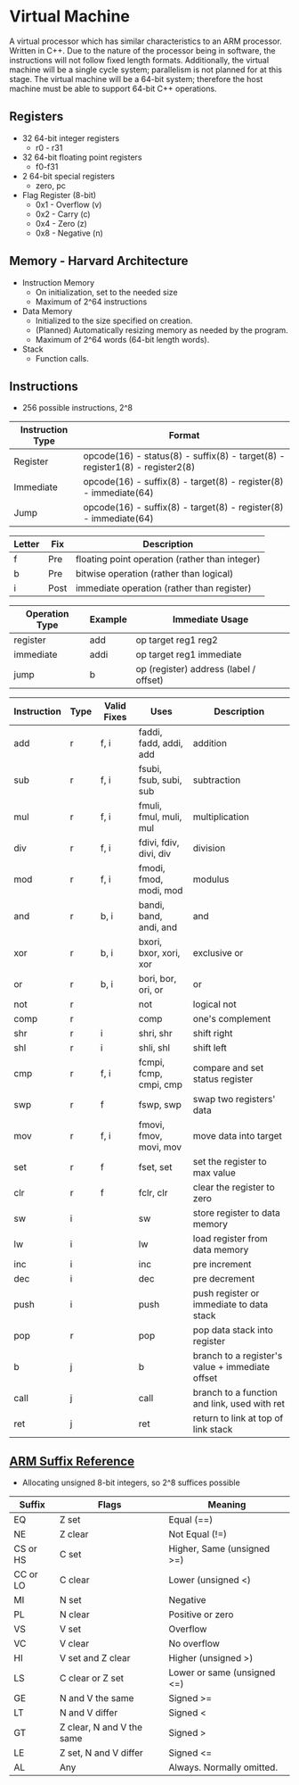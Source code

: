 # Virtual Machine
A virtual processor which has similar characteristics to an ARM processor. Written in C++. Due to the nature of the processor being in software, the instructions will not follow fixed length formats. Additionally, the virtual machine will be a single cycle system; parallelism is not planned for at this stage. The virtual machine will be a 64-bit system; therefore the host machine must be able to support 64-bit C++ operations.
## Registers
* 32 64-bit integer registers
  * r0 - r31
* 32 64-bit floating point registers
  * f0-f31
* 2 64-bit special registers
  * zero, pc
* Flag Register (8-bit)
  * 0x1 - Overflow (v)
  * 0x2 - Carry (c)
  * 0x4 - Zero (z)
  * 0x8 - Negative (n)
## Memory - Harvard Architecture
* Instruction Memory
  * On initialization, set to the needed size
  * Maximum of 2^64 instructions
* Data Memory
  * Initialized to the size specified on creation.
  * (Planned) Automatically resizing memory as needed by the program.
  * Maximum of 2^64 words (64-bit length words).
* Stack
  * Function calls.
## Instructions
* 256 possible instructions, 2^8

| Instruction Type | Format |
|------------------|--------|
| Register  | opcode(16) - status(8) - suffix(8) - target(8) - register1(8) - register2(8)
| Immediate | opcode(16) - suffix(8) - target(8) - register(8) - immediate(64)
| Jump      | opcode(16) - suffix(8) - target(8) - register(8) - immediate(64)

| Letter | Fix  | Description |
|--------|------|-------------|
| f      | Pre  | floating point operation (rather than integer)
| b      | Pre  | bitwise operation (rather than logical)
| i      | Post | immediate operation (rather than register)

| Operation Type   | Example |     Immediate Usage      |
|------------------|---------|--------------------------|
| register         | add     | op target reg1 reg2      |
| immediate        | addi    | op target reg1 immediate |
| jump             | b       | op (register) address (label / offset) |

| Instruction | Type | Valid Fixes |          Uses              |  Description     |
|-------------|------|-------------|----------------------------|------------------|
| add         | r    | f, i        | faddi, fadd, addi, add     | addition         |
| sub         | r    | f, i        | fsubi, fsub, subi, sub     | subtraction      |
| mul         | r    | f, i        | fmuli, fmul, muli, mul     | multiplication   |
| div         | r    | f, i        | fdivi, fdiv, divi, div     | division         |
| mod         | r    | f, i        | fmodi, fmod, modi, mod     | modulus          |
| and         | r    | b, i        | bandi, band, andi, and     | and              |
| xor         | r    | b, i        | bxori, bxor, xori, xor     | exclusive or     |
| or          | r    | b, i        | bori, bor, ori, or         | or               |
| not         | r    |             | not                        | logical not      |
| comp        | r    |             | comp                       | one's complement |
| shr         | r    | i           | shri, shr                  | shift right      |
| shl         | r    | i           | shli, shl                  | shift left       |
| cmp         | r    | f, i        | fcmpi, fcmp, cmpi, cmp     | compare and set status register |
| swp         | r    | f           | fswp, swp                  | swap two registers' data |
| mov         | r    | f, i        | fmovi, fmov, movi, mov     | move data into target |
| set         | r    | f           | fset, set                  | set the register to max value |
| clr         | r    | f           | fclr, clr                  | clear the register to zero |
| sw          | i    |             | sw                         | store register to data memory |
| lw          | i    |             | lw                         | load register from data memory |
| inc         | i    |             | inc                        | pre increment |
| dec         | i    |             | dec                        | pre decrement |
| push        | i    |             | push                       | push register or immediate to data stack |
| pop         | r    |             | pop                        | pop data stack into register |
| b           | j    |             | b                          | branch to a register's value + immediate offset
| call        | j    |             | call                       | branch to a function and link, used with ret |
| ret         | j    |             | ret                        | return to link at top of link stack |

## [ARM Suffix Reference](http://infocenter.arm.com/help/index.jsp?topic=/com.arm.doc.dui0473c/CEGBHJCJ.html)
* Allocating unsigned 8-bit integers, so 2^8 suffices possible

| Suffix | Flags | Meaning |
|--------|-------|---------|
| EQ | Z set | Equal (==)
| NE | Z clear | Not Equal (!=)
| CS or HS | C set | Higher, Same (unsigned >=)
| CC or LO | C clear | Lower (unsigned <)
| MI | N set | Negative
| PL | N clear | Positive or zero
| VS | V set | Overflow
| VC | V clear | No overflow
| HI | V set and Z clear | Higher (unsigned >)
| LS | C clear or Z set | Lower or same (unsigned <=)
| GE | N and V the same | Signed >=
| LT | N and V differ | Signed <
| GT | Z clear, N and V the same | Signed >
| LE | Z set, N and V differ | Signed <=
| AL | Any | Always. Normally omitted.

